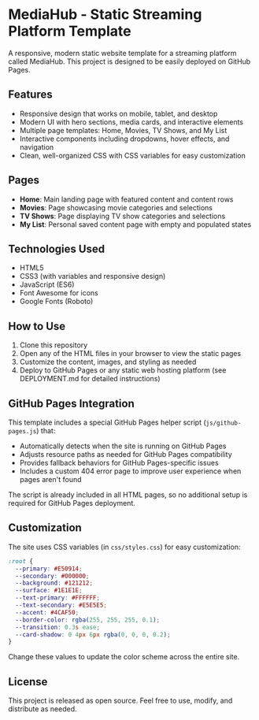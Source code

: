 # MediaHub - Static Streaming Platform Template

A responsive, modern static website template for a streaming platform called MediaHub. This project is designed to be easily deployed on GitHub Pages.

## Features

- Responsive design that works on mobile, tablet, and desktop
- Modern UI with hero sections, media cards, and interactive elements
- Multiple page templates: Home, Movies, TV Shows, and My List
- Interactive components including dropdowns, hover effects, and navigation
- Clean, well-organized CSS with CSS variables for easy customization

## Pages

- **Home**: Main landing page with featured content and content rows
- **Movies**: Page showcasing movie categories and selections
- **TV Shows**: Page displaying TV show categories and selections
- **My List**: Personal saved content page with empty and populated states

## Technologies Used

- HTML5
- CSS3 (with variables and responsive design)
- JavaScript (ES6)
- Font Awesome for icons
- Google Fonts (Roboto)

## How to Use

1. Clone this repository
2. Open any of the HTML files in your browser to view the static pages
3. Customize the content, images, and styling as needed
4. Deploy to GitHub Pages or any static web hosting platform (see DEPLOYMENT.md for detailed instructions)

## GitHub Pages Integration

This template includes a special GitHub Pages helper script (`js/github-pages.js`) that:

- Automatically detects when the site is running on GitHub Pages
- Adjusts resource paths as needed for GitHub Pages compatibility
- Provides fallback behaviors for GitHub Pages-specific issues
- Includes a custom 404 error page to improve user experience when pages aren't found

The script is already included in all HTML pages, so no additional setup is required for GitHub Pages deployment.

## Customization

The site uses CSS variables (in `css/styles.css`) for easy customization:

```css
:root {
  --primary: #E50914;
  --secondary: #000000;
  --background: #121212;
  --surface: #1E1E1E;
  --text-primary: #FFFFFF;
  --text-secondary: #E5E5E5;
  --accent: #4CAF50;
  --border-color: rgba(255, 255, 255, 0.1);
  --transition: 0.3s ease;
  --card-shadow: 0 4px 6px rgba(0, 0, 0, 0.2);
}
```

Change these values to update the color scheme across the entire site.

## License

This project is released as open source. Feel free to use, modify, and distribute as needed.